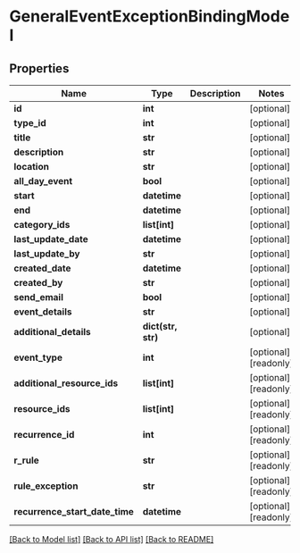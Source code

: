 # GeneralEventExceptionBindingModel

## Properties
Name | Type | Description | Notes
------------ | ------------- | ------------- | -------------
**id** | **int** |  | [optional] 
**type_id** | **int** |  | [optional] 
**title** | **str** |  | [optional] 
**description** | **str** |  | [optional] 
**location** | **str** |  | [optional] 
**all_day_event** | **bool** |  | [optional] 
**start** | **datetime** |  | [optional] 
**end** | **datetime** |  | [optional] 
**category_ids** | **list[int]** |  | [optional] 
**last_update_date** | **datetime** |  | [optional] 
**last_update_by** | **str** |  | [optional] 
**created_date** | **datetime** |  | [optional] 
**created_by** | **str** |  | [optional] 
**send_email** | **bool** |  | [optional] 
**event_details** | **str** |  | [optional] 
**additional_details** | **dict(str, str)** |  | [optional] 
**event_type** | **int** |  | [optional] [readonly] 
**additional_resource_ids** | **list[int]** |  | [optional] [readonly] 
**resource_ids** | **list[int]** |  | [optional] [readonly] 
**recurrence_id** | **int** |  | [optional] [readonly] 
**r_rule** | **str** |  | [optional] [readonly] 
**rule_exception** | **str** |  | [optional] [readonly] 
**recurrence_start_date_time** | **datetime** |  | [optional] [readonly] 

[[Back to Model list]](../README.md#documentation-for-models) [[Back to API list]](../README.md#documentation-for-api-endpoints) [[Back to README]](../README.md)


